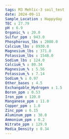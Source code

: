 ```yaml
---
tags: M3 Mehlic-3 soil_test
date: 2024-09-11
Sample_Location : Happyday 
TEC : 27.79 
pH : 6.9 
Organic_% : 20.0 
Sulfur_ppm : 943.0 
Phosphorous_lbs : 2080.0 
Calcium_lbs : 8930.0 
Magnesium_lbs : 371.0 
Potassium_lbs : 1548.0 
Sodium_lbs : 124.0 
Calcium_% : 80.34 
Magnesium_% : 5.56 
Potassium_% : 7.14 
Sodium_% : 0.97 
Other_bases : 4.5 
Exchangable_Hydrogen : 1.5 
Boron_ppm : 0.53 
Iron_ppm : 120.0 
Manganese_ppm : 11.0 
Copper_ppm : 1.8 
Zinc_ppm : 6.15 
Aluminum_ppm : 30.0 
Ammonium_ppm : 0.2 
Nitrate_ppm : 129.9 
Media_Density : 0.34 
---
```

